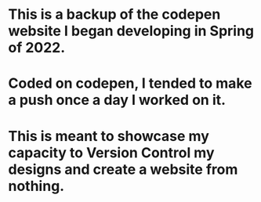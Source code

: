 # This is a backup of the codepen website I began developing in Spring of 2022.
# Coded on codepen, I tended to make a push once a day I worked on it.
# This is meant to showcase my capacity to Version Control my designs and create a website from nothing.